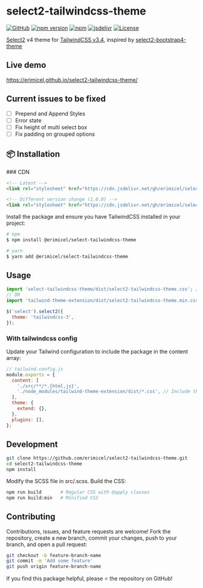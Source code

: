 # select2-tailwindcss-theme

[![GitHub](https://img.shields.io/github/v/release/erimicel/select2-tailwindcss-theme?style=flat-square)](https://github.com/erimicel/select2-tailwindcss-theme)
[![npm version](https://img.shields.io/npm/v/select2-tailwindcss-theme?style=flat-square)](https://www.npmjs.com/package/select2-tailwindcss-theme)
[![npm](https://img.shields.io/npm/dm/select2-tailwindcss-theme?label=npm&style=flat-square)](https://www.npmjs.com/package/select2-tailwindcss-theme)
[![jsdelivr](https://data.jsdelivr.com/v1/package/gh/erimicel/select2-tailwindcss-theme/badge)](https://www.jsdelivr.com/package/gh/erimicel/select2-tailwindcss-theme)
[![License](https://img.shields.io/github/license/erimicel/select2-tailwindcss-theme?style=flat-square)](LICENSE)

[Select2](https://github.com/select2/select2) v4 theme for [TailwindCSS v3.4](https://tailwindcss.com/), inspired by [select2-bootstrap4-theme](https://github.com/ttskch/select2-bootstrap4-theme)

## Live demo

https://erimicel.github.io/select2-tailwindcss-theme/

## Current issues to be fixed

- [ ] Prepend and Append Styles
- [ ] Error state
- [ ] Fix height of multi select box
- [ ] Fix padding on grouped options

## 📦 Installation

### CDN

```html
<!-- Latest -->
<link rel="stylesheet" href="https://cdn.jsdelivr.net/gh/erimicel/select2-tailwindcss-theme/dist/select2-tailwindcss-theme-plain.min.css">

<!-- Different version change (1.0.0) -->
<link rel="stylesheet" href="https://cdn.jsdelivr.net/gh/erimicel/select2-tailwindcss-theme@1.0.0/dist/select2-tailwindcss-theme-plain.min.css">
```

Install the package and ensure you have TailwindCSS installed in your project:

```bash
# npm
$ npm install @erimicel/select-tailwindcss-theme

# yarn
$ yarn add @erimicel/select-tailwindcss-theme
```

## Usage

```js
import 'select-tailwindcss-theme/dist/select2-tailwindcss-theme.css'; // Regular version
// OR
import 'tailwind-theme-extension/dist/select2-tailwindcss-theme.min.css'; // Minified version
```

```js
$('select').select2({
  theme: 'tailwindcss-3',
});
```

### With tailwindcss config

Update your Tailwind configuration to include the package in the content array:

```js
// tailwind.config.js
module.exports = {
  content: [
    './src/**/*.{html,js}',
    './node_modules/tailwind-theme-extension/dist/*.css', // Include the package
  ],
  theme: {
    extend: {},
  },
  plugins: [],
};
```

## Development

```bash
git clone https://github.com/erimicel/select2-tailwindcss-theme.git
cd select2-tailwindcss-theme
npm install
```

Modify the SCSS file in src/.scss. Build the CSS:

```bash
npm run build       # Regular CSS with @apply classes
npm run build:min   # Minified CSS
```

## Contributing

Contributions, issues, and feature requests are welcome! Fork the repository, create a new branch, commit your changes, push to your branch, and open a pull request:

```bash
git checkout -b feature-branch-name
git commit -m 'Add some feature'
git push origin feature-branch-name
```

If you find this package helpful, please ⭐ the repository on GitHub!